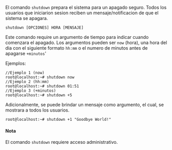 El comando `shutdown` prepara el sistema para un apagado seguro. Todos los usuarios que iniciarion sesion reciben un mensaje/notificacion de que el sistema se apagara.

```
shutdown [OPCIONES] HORA [MENSAJE]
```

Este comando require un argumento de tiempo para indicar cuando comenzara el apagado. Los argumentos pueden ser `now` (hora), una hora del dia con el siguiente formato `hh:mm` o el numero de minutos antes de apagarse `+minutos`'

Ejemplos:
```
//Ejemplo 1 (now)
root@localhost:~# shutdown now
//Ejemplo 2 (hh:mm)
root@localhost:~# shutdown 01:51
//Ejemplo 3 (+minutos)
root@localhost:~# shutdown +5
```

Adicionalmente, se puede brindar un mensaje como argumento, el cual, se mostrara a todos los usuarios.

```
root@localhost:~# shutdown +1 "Goodbye World!"
```

#### Nota
El comando `shutdown` requiere acceso administrativo.
